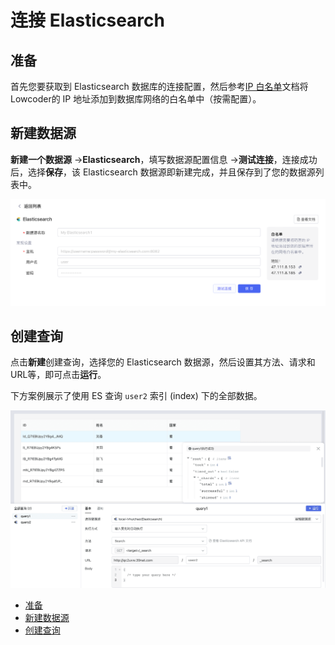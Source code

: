 # 连接 Elasticsearch

## 准备

首先您要获取到 Elasticsearch 数据库的连接配置，然后参考[IP 白名单](https://majiang.co/docs/ip-allowlist)文档将Lowcoder的 IP 地址添加到数据库网络的白名单中（按需配置）。

## 新建数据源

**新建一个数据源** -> ​**Elasticsearch**​，填写数据源配置信息 -> ​**测试连接**​，连接成功后，选择​**保存**​，该 Elasticsearch 数据源即新建完成，并且保存到了您的数据源列表中。

​![](assets/es-1-20231002172938-w5k8brr.png)​

## 创建查询

点击**新建**创建查询，选择您的 Elasticsearch 数据源，然后设置其方法、请求和URL等，即可点击​**运行**​。

下方案例展示了使用 ES 查询 `user2`​ 索引 (index) 下的全部数据。

​![](assets/es-2-20231002172938-h1h68ve.png)​

* [准备](https://majiang.co/docs/database/elasticsearch#%E5%87%86%E5%A4%87)
* [新建数据源](https://majiang.co/docs/database/elasticsearch#%E6%96%B0%E5%BB%BA%E6%95%B0%E6%8D%AE%E6%BA%90)
* [创建查询](https://majiang.co/docs/database/elasticsearch#%E5%88%9B%E5%BB%BA%E6%9F%A5%E8%AF%A2)
